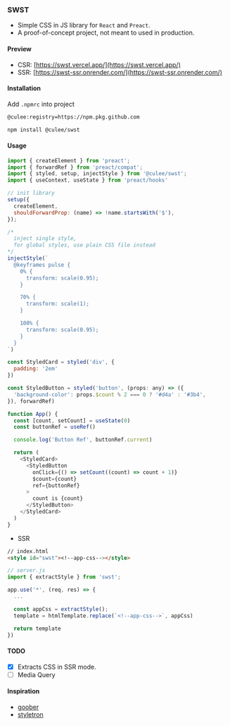 ### SWST

- Simple CSS in JS library for `React` and `Preact`.
- A proof-of-concept project, not meant to used in production.

#### Preview
- CSR: [https://swst.vercel.app/](https://swst.vercel.app/)
- SSR: [https://swst-ssr.onrender.com/](https://swst-ssr.onrender.com/)

#### Installation
Add `.npmrc` into project
```bash
@culee:registry=https://npm.pkg.github.com
```

```bash
npm install @culee/swst
```
#### Usage

```js
import { createElement } from 'preact';
import { forwardRef } from 'preact/compat';
import { styled, setup, injectStyle } from '@culee/swst';
import { useContext, useState } from 'preact/hooks'

// init library
setup({
  createElement,
  shouldForwardProp: (name) => !name.startsWith('$'),
});

/*
  inject single style,
  for global styles, use plain CSS file instead
*/
injectStyle(`
  @keyframes pulse {
    0% {
      transform: scale(0.95);
    }

    70% {
      transform: scale(1);
    }

    100% {
      transform: scale(0.95);
    }
  }
`)

const StyledCard = styled('div', {
  padding: '2em'
})

const StyledButton = styled('button', (props: any) => ({
  'background-color': props.$count % 2 === 0 ? '#d4a' : '#3b4',
}), forwardRef)

function App() {
  const [count, setCount] = useState(0)
  const buttonRef = useRef()

  console.log('Button Ref', buttonRef.current)

  return (
    <StyledCard>
      <StyledButton
        onClick={() => setCount((count) => count + 1)}
        $count={count}
        ref={buttonRef}
      >
        count is {count}
      </StyledButton>
    </StyledCard>
  )
}
```

- SSR

```html
// index.html
<style id="swst"><!--app-css--></style>
```

```js
// server.js
import { extractStyle } from 'swst';

app.use('*', (req, res) => {
  ...

  const appCss = extractStyle();
  template = htmlTemplate.replace(`<!--app-css-->`, appCss)

  return template
})
```

#### TODO
- [x] Extracts CSS in SSR mode.
- [ ] Media Query

#### Inspiration
- [goober](https://goober.rocks)
- [styletron](https://styletron.org/)